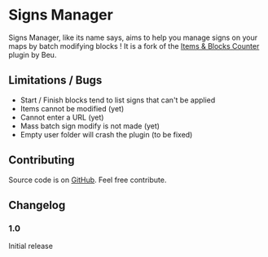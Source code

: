 # Signs Manager

Signs Manager, like its name says, aims to help you manage signs on your maps by batch modifying blocks !
It is a fork of the [Items & Blocks Counter](https://openplanet.dev/plugin/blocksitemscounter) plugin by Beu.

## Limitations / Bugs
- Start / Finish blocks tend to list signs that can't be applied
- Items cannot be modified (yet)
- Cannot enter a URL (yet)
- Mass batch sign modify is not made (yet)
- Empty user folder will crash the plugin (to be fixed)

## Contributing
Source code is on [GitHub](https://github.com/bmx22c/Plugin_SignsManager). Feel free contribute.

## Changelog
### 1.0
Initial release